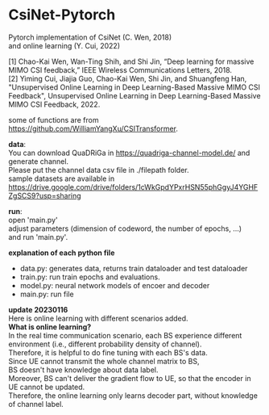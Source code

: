 # CsiNet-Pytorch  
Pytorch implementation of CsiNet (C. Wen, 2018)  
and online learning (Y. Cui, 2022)

[1] Chao-Kai Wen, Wan-Ting Shih, and Shi Jin, “Deep learning for massive MIMO CSI feedback,” IEEE Wireless Communications Letters, 2018.   
[2] Yiming Cui, Jiajia Guo, Chao-Kai Wen, Shi Jin, and Shuangfeng Han, "Unsupervised Online Learning in Deep Learning-Based Massive MIMO CSI Feedback", Unsupervised Online Learning in Deep Learning-Based Massive MIMO CSI Feedback, 2022.

some of functions are from https://github.com/WilliamYangXu/CSITransformer.
  
**data**:  
You can download QuaDRiGa in https://quadriga-channel-model.de/ and generate channel.  
      Please put the channel data csv file in ./filepath folder.  
      sample datasets are available in https://drive.google.com/drive/folders/1cWkGpdYPxrHSN55phGgyJ4YGHFZgSCS9?usp=sharing
      
**run**:   
open 'main.py'  
adjust parameters (dimension of codeword, the number of epochs, ...)  
     and run 'main.py'.  
     
  
**explanation of each python file**  
- data.py: generates data, returns train dataloader and test dataloader  
- train.py: run train epochs and evaluations.  
- model.py: neural network models of encoer and decoder  
- main.py: run file  


**update 20230116**  
Here is online learning with different scenarios added.  
**What is online learning?**  
In the real time communication scenario, each BS experience different environment (i.e., different probability density of channel).    
Therefore, it is helpful to do fine tuning with each BS's data.  
Since UE cannot transmit the whole channel matrix to BS,   
BS doesn't have knowledge about data label.  
Moreover, BS can't deliver the gradient flow to UE, so that the encoder in UE cannot be updated.  
Therefore, the online learning only learns decoder part, without knowledge of channel label.


